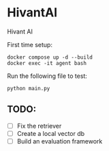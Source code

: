 # HivantAI
Hivant AI


First time setup:
```
docker compose up -d --build
docker exec -it agent bash
```

Run the following file to test:
```
python main.py
```


## TODO:
- [ ] Fix the retriever
- [ ] Create a local vector db
- [ ] Build an evaluation framework